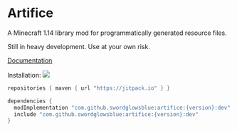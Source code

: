 # Artifice

A Minecraft 1.14 library mod for programmatically generated resource files.

Still in heavy development. Use at your own risk.

[Documentation](https://github.com/swordglowsblue/artifice/wiki)

Installation: 
[![](https://jitpack.io/v/swordglowsblue/artifice-resources.svg)](https://jitpack.io/#swordglowsblue/artifice)
```gradle
repositories { maven { url "https://jitpack.io" } }

dependencies {
  modImplementation "com.github.swordglowsblue:artifice:{version}:dev"
  include "com.github.swordglowsblue:artifice:{version}:dev"
}
```
